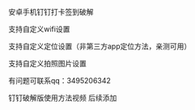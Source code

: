 安卓手机钉钉打卡签到破解

支持自定义wifi设置

支持自定义定位设置（非第三方app定位方法，亲测可用）

支持自定义拍照图片设置

有问题可联系qq：3495206342

钉钉破解版使用方法视频 后续添加
